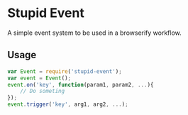 # Stupid Event
A simple event system to be used in a browserify workflow.

Usage
-----
```js
var Event = require('stupid-event');
var event = Event();
event.on('key', function(param1, param2, ...){
	// Do someting
});
event.trigger('key', arg1, arg2, ...);
```